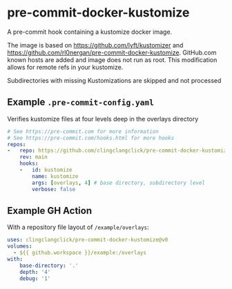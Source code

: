 # pre-commit-docker-kustomize

A pre-commit hook containing a kustomize docker image. 

The image is based on https://github.com/lyft/kustomizer and 
https://github.com/rl0nergan/pre-commit-docker-kustomize. GitHub.com known 
hosts are added and image does not run as root. This modification allows for remote 
refs in your kustomize.

Subdirectories with missing Kustomizations are skipped and not processed

## Example `.pre-commit-config.yaml`

Verifies kustomize files at four levels deep in the overlays directory

```yaml
# See https://pre-commit.com for more information
# See https://pre-commit.com/hooks.html for more hooks
repos:
-   repo: https://github.com/clingclangclick/pre-commit-docker-kustomize
    rev: main
    hooks:
    -   id: kustomize
        name: kustomize
        args: [overlays, 4] # base directory, subdirectory level
        verbose: false
```

## Example GH Action

With a repository file layout of `/example/overlays`:

```yaml
uses: clingclangclick/pre-commit-docker-kustomize@v0
volumes:
  - ${{ github.workspace }}/example:/overlays
with:
    base-directory: '.'
    depth: '4'
    debug: '1'
```